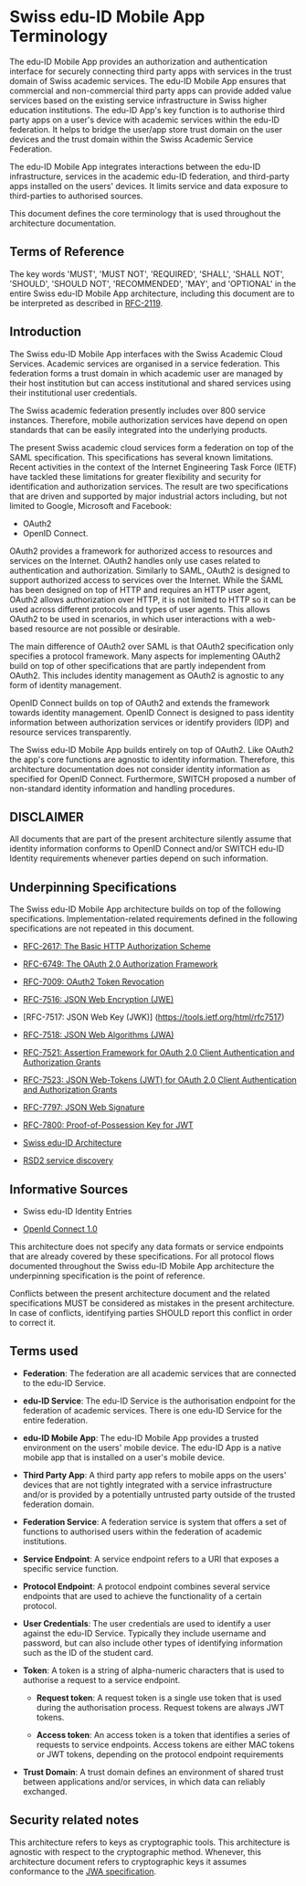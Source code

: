 # Swiss edu-ID Mobile App Terminology

The edu-ID Mobile App provides an authorization and authentication interface for securely connecting third party apps with services in the trust domain of Swiss academic services. The edu-ID Mobile App ensures that commercial and non-commercial third party apps can provide added value services based on the existing service infrastructure in Swiss higher education institutions. The edu-ID App's key function is to authorise third party apps on a user's device with academic services within the edu-ID federation. It helps to bridge the user/app store trust domain on the user devices and the trust domain within the Swiss Academic Service Federation.

The edu-ID Mobile App integrates interactions between the edu-ID infrastructure, services in the academic edu-ID federation, and third-party apps installed on the users' devices. It limits service and data exposure to third-parties to authorised sources.

This document defines the core terminology that is used throughout the architecture documentation.

## Terms of Reference

The key words 'MUST', 'MUST NOT', 'REQUIRED', 'SHALL', 'SHALL NOT', 'SHOULD', 'SHOULD NOT', 'RECOMMENDED', 'MAY', and 'OPTIONAL' in the entire Swiss edu-ID Mobile App architecture, including this document are to be interpreted as described in [RFC-2119](https://tools.ietf.org/html/rfc2119).

## Introduction

The Swiss edu-ID Mobile App interfaces with the Swiss Academic Cloud Services. Academic services are organised in a service federation. This federation forms a trust domain in which academic user are managed by their host institution but can access institutional and shared services using their institutional user credentials.

The Swiss academic federation presently includes over 800 service instances. Therefore, mobile authorization services have depend on open standards that can be easily integrated into the underlying products.

The present Swiss academic cloud services form a federation on top of the SAML specification. This specifications has several known limitations. Recent activities in the context of the Internet Engineering Task Force (IETF) have tackled these limitations for greater flexibility and security for identification and authorization services. The result are two specifications that are driven and supported by major industrial actors including, but not limited to Google, Microsoft and Facebook:

* OAuth2
* OpenID Connect.

OAuth2 provides a framework for authorized access to resources and services on the Internet. OAuth2 handles only use cases related to authentication and authorization. Similarly to SAML, OAuth2 is designed to support authorized access to services over the Internet. While the SAML has been designed on top of HTTP and requires an HTTP user agent, OAuth2 allows authorization over HTTP, it is not limited to HTTP so it can be used across different protocols and types of user agents. This allows OAuth2 to be used in scenarios, in which user interactions with a web-based resource are not possible or desirable.

The main difference of OAuth2 over SAML is that OAuth2 specification only specifies a protocol framework. Many aspects for implementing OAuth2 build on top of other specifications that are partly independent from OAuth2. This includes identity management as OAuth2 is agnostic to any form of identity management.

OpenID Connect builds on top of OAuth2 and extends the framework towards identity management. OpenID Connect is designed to pass identity information between authorization services or identify providers (IDP) and resource services transparently.

The Swiss edu-ID Mobile App builds entirely on top of OAuth2. Like OAuth2 the app's core functions are agnostic to identity information. Therefore, this architecture documentation does not consider identity information as specified for OpenID Connect. Furthermore, SWITCH proposed a number of non-standard identity information and handling procedures.

## DISCLAIMER

All documents that are part of the present architecture silently assume that identity information conforms to OpenID Connect and/or SWITCH edu-ID Identity requirements whenever parties depend on such information.

## Underpinning Specifications

The Swiss edu-ID Mobile App architecture builds on top of the following specifications. Implementation-related requirements defined in the following specifications are not repeated in this document.

* [RFC-2617: The Basic HTTP Authorization Scheme](https://tools.ietf.org/html/rfc2617)
* [RFC-6749: The OAuth 2.0 Authorization Framework](https://tools.ietf.org/html/rfc6749)
* [RFC-7009: OAuth2 Token Revocation](https://tools.ietf.org/html/rfc7009)
* [RFC-7516: JSON Web Encryption (JWE)](https://tools.ietf.org/html/rfc7516)
* [RFC-7517: JSON Web Key (JWK)] (https://tools.ietf.org/html/rfc7517)
* [RFC-7518: JSON Web Algorithms (JWA)](https://tools.ietf.org/html/rfc7518)
* [RFC-7521: Assertion Framework for OAuth 2.0 Client Authentication and Authorization Grants](https://tools.ietf.org/html/rfc7521)
* [RFC-7523: JSON Web-Tokens (JWT) for OAuth 2.0 Client Authentication and Authorization Grants](https://tools.ietf.org/html/rfc7523)
* [RFC-7797: JSON Web Signature](https://tools.ietf.org/html/rfc7797)
* [RFC-7800: Proof-of-Possession Key for JWT](https://tools.ietf.org/html/rfc7800)

* [Swiss edu-ID Architecture](https://projects.switch.ch/export/sites/projects/eduid/.galleries/documents/SwissEduIDArchitecture_Rev1.pdf)

* [RSD2 service discovery](https://github.com/BLC-HTWChur/rsd2-specification/blob/master/rsd2-specification.md)

## Informative Sources

* Swiss edu-ID Identity Entries

* [OpenId Connect 1.0](https://openid.net/specs/openid-connect-basic-1_0.html)

This architecture does not specify any data formats or service endpoints that are already covered by these specifications. For all protocol flows documented throughout the Swiss edu-ID Mobile App architecture the underpinning specification is the point of reference.

Conflicts between the present architecture document and the related specifications MUST be considered as mistakes in the present architecture. In case of conflicts, identifying parties SHOULD report this conflict in order to correct it.

## Terms used

* __Federation__: The federation are all academic services that are connected to the edu-ID Service.

* __edu-ID Service__: The edu-ID Service is the authorisation endpoint for the federation of academic services. There is one edu-ID Service for the entire federation.

* __edu-ID Mobile App__: The edu-ID Mobile App provides a trusted environment on the users' mobile device. The edu-ID App is a native mobile app that is installed on a user's mobile device.

* __Third Party App__: A third party app refers to mobile apps on the users' devices that are not tightly integrated with a service infrastructure and/or is provided by a potentially untrusted party outside of the trusted federation domain.

* __Federation Service__: A federation service is system that offers a set of functions to authorised users within the federation of academic institutions.

* __Service Endpoint__: A service endpoint refers to a URI that exposes a specific service function.

* __Protocol Endpoint__: A protocol endpoint combines several service endpoints that are used to achieve the functionality of a certain protocol.

* __User Credentials__: The user credentials are used to identify a user against the edu-ID Service. Typically they include username and password, but can also include other types of identifying information such as the ID of the student card.

* __Token__: A token is a string of alpha-numeric characters that is used to authorise a request to a service endpoint.

  * __Request token__: A request token is a single use token that is used during the authorisation process. Request tokens are always JWT tokens.

  * __Access token__: An access token is a token that identifies a series of requests to service endpoints. Access tokens are either MAC tokens or JWT tokens, depending on the protocol endpoint requirements

* __Trust Domain__: A trust domain defines an environment of shared trust between applications and/or services, in which data can reliably exchanged.

## Security related notes

This architecture refers to keys as cryptographic tools. This architecture is agnostic with respect to the cryptographic method. Whenever, this architecture document refers to cryptographic keys it assumes conformance to the [JWA specification](https://tools.ietf.org/html/rfc7518).
